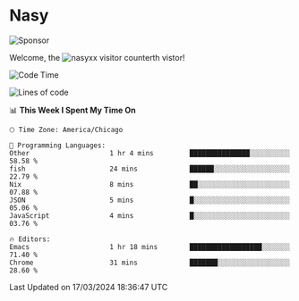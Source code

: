 # Nasy

<!--
<p align="center">
<img height="200" src="https://github-readme-stats.vercel.app/api?username=nasyxx&count_private=true&show_icons=true&theme=dracula&include_all_commits=true"/>
<img height="200" src="https://github-readme-stats.vercel.app/api/top-langs/?username=nasyxx&theme=dracula&hide=html,jupyter+notebook&count_private=true&show_icons=true"/>
</p>

  
----------------
-->

![Sponsor](https://img.shields.io/static/v1.svg?label=Sponsor&message=%E2%9D%A4&logo=GitHub&style=flat&color=pink)
 
Welcome, the ![nasyxx visitor counter](https://count.getloli.com/get/@nasyxx?theme=rule34)th vistor!
 
<!--START_SECTION:waka-->
![Code Time](http://img.shields.io/badge/Code%20Time-4%2C353%20hrs%201%20min-blue)

![Lines of code](https://img.shields.io/badge/From%20Hello%20World%20I%27ve%20Written-6.3%20million%20lines%20of%20code-blue)

📊 **This Week I Spent My Time On** 

```text
🕑︎ Time Zone: America/Chicago

💬 Programming Languages: 
Other                    1 hr 4 mins         ███████████████░░░░░░░░░░   58.58 % 
fish                     24 mins             ██████░░░░░░░░░░░░░░░░░░░   22.79 % 
Nix                      8 mins              ██░░░░░░░░░░░░░░░░░░░░░░░   07.88 % 
JSON                     5 mins              █░░░░░░░░░░░░░░░░░░░░░░░░   05.06 % 
JavaScript               4 mins              █░░░░░░░░░░░░░░░░░░░░░░░░   03.76 % 

🔥 Editors: 
Emacs                    1 hr 18 mins        ██████████████████░░░░░░░   71.40 % 
Chrome                   31 mins             ███████░░░░░░░░░░░░░░░░░░   28.60 % 
```


 Last Updated on 17/03/2024 18:36:47 UTC
<!--END_SECTION:waka-->

<!-- ![visitors](https://visitor-badge.laobi.icu/badge?page_id=nasyxx.nasyxx) -->
